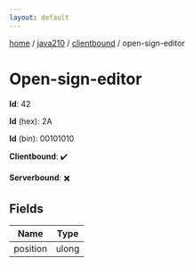 ```yaml
---
layout: default
---
```


[home](/)  /  [java210](/protocol/java210)  /  [clientbound](/protocol/java210/clientbound)  /  open-sign-editor

# Open-sign-editor

**Id**: 42

**Id** (hex): 2A

**Id** (bin): 00101010

**Clientbound**: ✔️

**Serverbound**: ✖️

## Fields

Name | Type
---|---
position | ulong

